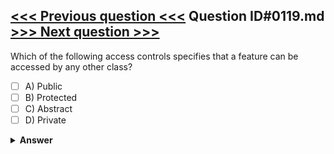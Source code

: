 [<<< Previous question <<<](0118.md)   Question ID#0119.md   [>>> Next question >>>](0120.md)
---

Which of the following access controls specifies that a feature can be accessed by any other class?

- [ ] A) Public
- [ ] B) Protected
- [ ] C) Abstract
- [ ] D) Private

<details><summary><b>Answer</b></summary>
<p>
  Answer: <strong>A</strong>
</p>
</details>
